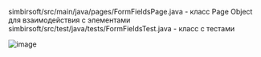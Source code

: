 simbirsoft/src/main/java/pages/FormFieldsPage.java - класс Page Object для взаимодействия с элементами
simbirsoft/src/test/java/tests/FormFieldsTest.java - класс с тестами

![image](https://github.com/user-attachments/assets/5ae30712-6b3a-4e17-b3ce-044d7e458059)
